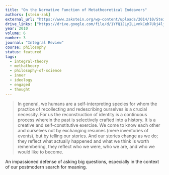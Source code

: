```yaml
---
title: "On the Normative Function of Metatheoretical Endeavors"
authors: [stein-zak]
external_url: "https://www.zakstein.org/wp-content/uploads/2014/10/Stein_metatheory2010.pdf"
drive_links: ["https://drive.google.com/file/d/1YfQ1JLyILLvnkCeh7Ukj4ljNUH2XOK-s/view?usp=drivesdk"]
year: 2010
volume: 6
number: 3
journal: "Integral Review"
course: philosophy
status: featured
tags:
  - integral-theory
  - methatheory
  - philosophy-of-science
  - inner
  - ideology
  - engaged
  - thought
---
```


> In general, we humans are a self-interpreting species for whom the practice of recollecting and redescribing ourselves is a crucial necessity. For us the reconstruction of identity is a continuous process wherein the past is selectively crafted into a history. It is a creative and self-constitutive exercise. We come to know each other and ourselves not by exchanging resumes (mere inventories of events), but by telling our stories. And our stories change as we do; they reflect what actually happened and what we think is worth remembering, they reflect who we were, who we are, and who we would like to become.

An impassioned defense of asking big questions, especially in the context of our postmodern search for meaning.
